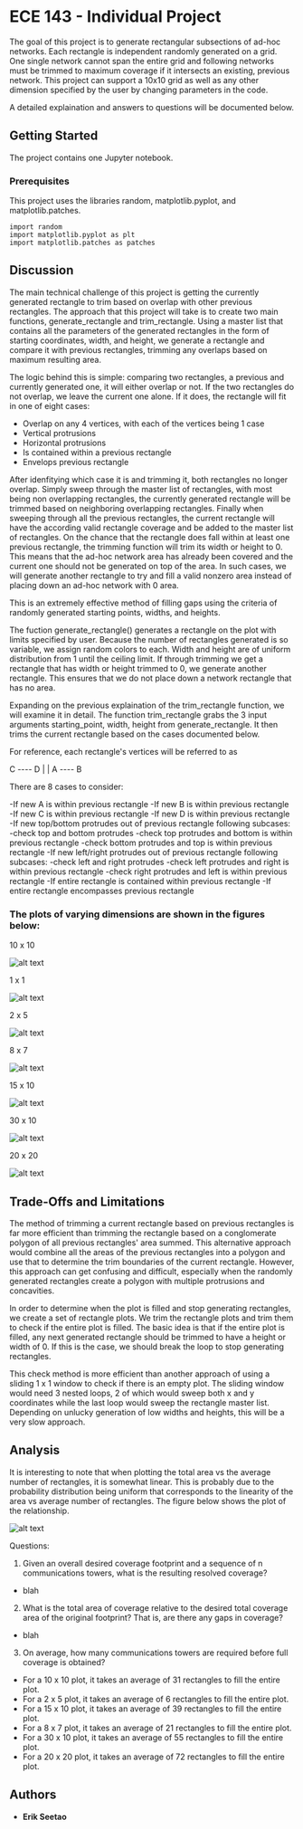 # ECE 143 - Individual Project

The goal of this project is to generate rectangular subsections of ad-hoc networks. Each rectangle is independent randomly generated on a grid. One single network cannot span the entire grid and following networks must be trimmed to maximum coverage if it intersects an existing, previous network. This project can support a 10x10 grid as well as any other dimension specified by the user by changing parameters in the code.

A detailed explaination and answers to questions will be documented below. 

## Getting Started

The project contains one Jupyter notebook.

### Prerequisites

This project uses the libraries random, matplotlib.pyplot, and matplotlib.patches.

```
import random
import matplotlib.pyplot as plt
import matplotlib.patches as patches
```

## Discussion

The main technical challenge of this project is getting the currently generated rectangle to trim based on overlap with other previous rectangles. The approach that this project will take is to create two main functions, generate_rectangle and trim_rectangle. Using a master list that contains all the parameters of the generated rectangles in the form of starting coordinates, width, and height, we generate a rectangle and compare it with previous rectangles, trimming any overlaps based on maximum resulting area. 

The logic behind this is simple: comparing two rectangles, a previous and currently generated one, it will either overlap or not. If the two rectangles do not overlap, we leave the current one alone. If it does, the rectangle will fit in one of eight cases:
- Overlap on any 4 vertices, with each of the vertices being 1 case
- Vertical protrusions
- Horizontal protrusions
- Is contained within a previous rectangle
- Envelops previous rectangle

After idenfitying which case it is and trimming it, both rectangles no longer overlap. Simply sweep through the master list of rectangles, with most being non overlapping rectangles, the currently generated rectangle will be trimmed based on neighboring overlapping rectangles. Finally when sweeping through all the previous rectangles, the current rectangle will have the according valid rectangle coverage and be added to the master list of rectangles. On the chance that the rectangle does fall within at least one previous rectangle, the trimming function will trim its width or height to 0. This means that the ad-hoc network area has already been covered and the current one should not be generated on top of the area. In such cases, we will generate another rectangle to try and fill a valid nonzero area instead of placing down an ad-hoc network with 0 area.

This is an extremely effective method of filling gaps using the criteria of randomly generated starting points, widths, and heights. 

The fuction generate_rectangle() generates a rectangle on the plot with limits specified by user. Because the number of rectangles generated is so variable, we assign random colors to each. Width and height are of uniform distribution from 1 until the ceiling limit. If through trimming we get a rectangle that has width or height trimmed to 0, we generate another rectangle. This ensures that we do not place down a network rectangle that has no area.

Expanding on the previous explaination of the trim_rectangle function, we will examine it in detail. The function trim_rectangle grabs the 3 input arguments starting_point, width, height from generate_rectangle. It then trims the current rectangle based on the cases documented below.

For reference, each rectangle's vertices will be referred to as

C ---- D
|      |
A ---- B

There are 8 cases to consider:

-If new A is within previous rectangle
-If new B is within previous rectangle
-If new C is within previous rectangle
-If new D is within previous rectangle
-If new top/bottom protrudes out of previous rectangle
following subcases:
-check top and bottom protrudes
-check top protrudes and bottom is within previous rectangle
-check bottom protrudes and top is within previous rectangle
-If new left/right protrudes out of previous rectangle
following subcases:
-check left and right protrudes
-check left protrudes and right is within previous rectangle
-check right protrudes and left is within previous rectangle
-If entire rectangle is contained within previous rectangle
-If entire rectangle encompasses previous rectangle

### The plots of varying dimensions are shown in the figures below:

10 x 10

![alt text](https://github.com/eseetao/Individual-Project/blob/master/Images/10x10%20plot.png)

1 x 1

![alt text](https://github.com/eseetao/Individual-Project/blob/master/Images/1x1%20plot.png)

2 x 5

![alt text](https://github.com/eseetao/Individual-Project/blob/master/Images/2x5%20plot.png)

8 x 7

![alt text](https://github.com/eseetao/Individual-Project/blob/master/Images/8x7%20plot.png)

15 x 10

![alt text](https://github.com/eseetao/Individual-Project/blob/master/Images/15x10%20plot.png)

30 x 10

![alt text](https://github.com/eseetao/Individual-Project/blob/master/Images/30x10%20plot.png)

20 x 20

![alt text](https://github.com/eseetao/Individual-Project/blob/master/Images/20x20%20plot.png)


## Trade-Offs and Limitations

The method of trimming a current rectangle based on previous rectangles is far more efficient than trimming the rectangle based on a conglomerate polygon of all previous rectangles' area summed. This alternative approach would combine all the areas of the previous rectangles into a polygon and use that to determine the trim boundaries of the current rectangle. However, this approach can get confusing and difficult, especially when the randomly generated rectangles create a polygon with multiple protrusions and concavities. 

In order to determine when the plot is filled and stop generating rectangles, we create a set of rectangle plots. We trim the rectangle plots and trim them to check if the entire plot is filled. The basic idea is that if the entire plot is filled, any next generated rectangle should be trimmed to have a height or width of 0. If this is the case, we should break the loop to stop generating rectangles.

This check method is more efficient than another approach of using a sliding 1 x 1 window to check if there is an empty plot. The sliding window would need 3 nested loops, 2 of which would sweep both x and y coordinates while the last loop would sweep the rectangle master list. Depending on unlucky generation of low widths and heights, this will be a very slow approach.

## Analysis

It is interesting to note that when plotting the total area vs the average number of rectangles, it is somewhat linear. This is probably due to the probability distribution being uniform that corresponds to the linearity of the area vs average number of rectangles. The figure below shows the plot of the relationship. 

![alt text](https://github.com/eseetao/Individual-Project/blob/master/Images/AreaVsRectangles.png)

Questions:

1. Given an overall desired coverage footprint and a sequence of n communications
towers, what is the resulting resolved coverage?

- blah

2. What is the total area of coverage relative to the desired total coverage area of the
original footprint? That is, are there any gaps in coverage?

- blah

3. On average, how many communications towers are required before full coverage is
obtained?

- For a 10 x 10 plot, it takes an average of 31 rectangles to fill the entire plot. 
- For a 2 x 5 plot, it takes an average of 6 rectangles to fill the entire plot. 
- For a 15 x 10 plot, it takes an average of 39 rectangles to fill the entire plot. 
- For a 8 x 7 plot, it takes an average of 21 rectangles to fill the entire plot. 
- For a 30 x 10 plot, it takes an average of 55 rectangles to fill the entire plot. 
- For a 20 x 20 plot, it takes an average of 72 rectangles to fill the entire plot. 


## Authors

* **Erik Seetao** 


